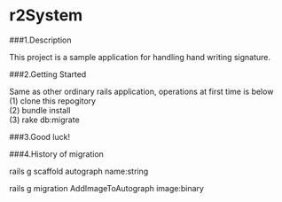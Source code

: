 r2System
========

###1.Description

This project is a sample application for handling hand writing signature.

###2.Getting Started

Same as other ordinary rails application, operations at first time is below  
(1) clone this repogitory  
(2) bundle install  
(3) rake db:migrate

###3.Good luck!

###4.History of migration

rails g scaffold autograph name:string

rails g migration AddImageToAutograph image:binary




